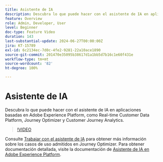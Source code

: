 ```yaml
---
title: Asistente de IA
description: Descubra lo que puede hacer con el asistente de IA en aplicaciones basadas en Adobe Experience Platform, como Real-time Customer Data Platform, Journey Optimizer y Customer Journey Analytics.
feature: Overview
role: Admin, Developer, User
level: Beginner
doc-type: Feature Video
duration: 143
last-substantial-update: 2024-06-27T00:00:00Z
jira: KT-15789
exl-id: 6c2134ec-7d0c-4fe2-9281-22a10ace1890
source-git-commit: 201470e35095b38617d1a1bb5d7b16c1e60f431e
workflow-type: tm+mt
source-wordcount: '82'
ht-degree: 100%

---
```


# Asistente de IA

Descubra lo que puede hacer con el asistente de IA en aplicaciones basadas en Adobe Experience Platform, como Real-time Customer Data Platform, Journey Optimizer y Customer Journey Analytics.

>[!VIDEO](https://video.tv.adobe.com/v/3429845/?learn=on)

Consulte [Trabajar con el asistente de IA](https://experienceleague.adobe.com/es/docs/journey-optimizer/using/get-started/ai-assistant) para obtener más información sobre los casos de uso admitidos en Journey Optimizer. Para obtener documentación detallada, visite la documentación de [Asistente de IA en Adobe Experience Platform](https://experienceleague.adobe.com/es/docs/experience-platform/ai-assistant/home).

